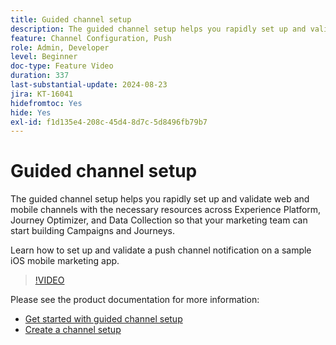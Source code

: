 ```yaml
---
title: Guided channel setup
description: The guided channel setup helps you rapidly set up and validate web and mobile channels with the necessary resources across Experience Platform, Journey Optimizer, and Data Collection so that your marketing team can start building Campaigns and Journeys. Learn how to set up and validate a push channel notification on a sample iOS mobile marketing app.
feature: Channel Configuration, Push
role: Admin, Developer
level: Beginner
doc-type: Feature Video
duration: 337
last-substantial-update: 2024-08-23
jira: KT-16041
hidefromtoc: Yes
hide: Yes
exl-id: f1d135e4-208c-45d4-8d7c-5d8496fb79b7
---
```

# Guided channel setup

The guided channel setup helps you rapidly set up and validate web and mobile channels with the necessary resources across Experience Platform, Journey Optimizer, and Data Collection so that your marketing team can start building Campaigns and Journeys.

Learn how to set up and validate a push channel notification on a sample iOS mobile marketing app.

>[!VIDEO](https://video.tv.adobe.com/v/3433053/?learn=on)

Please see the product documentation for more information:

* [Get started with guided channel setup](https://experienceleague.adobe.com/docs/journey-optimizer/using/configuration/guided-setup/set-mobile-config.html)
* [Create a channel setup](https://experienceleague.adobe.com/docs/journey-optimizer/using/configuration/guided-setup/create-channel-set-up.html)
